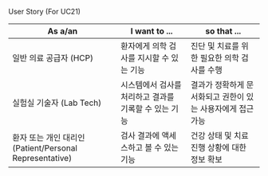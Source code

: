 User Story (For UC21)

| As a/an                                 |I want to ...                                              | so that ...                                              |
|----------------------------------------|------------------------------------------------------------------|--------------------------------------------------------|
| 일반 의료 공급자 (HCP)                    | 환자에게 의학 검사를 지시할 수 있는 기능                          | 진단 및 치료를 위한 필요한 의학 검사를 수행          |
| 실험실 기술자 (Lab Tech)                   | 시스템에서 검사를 처리하고 결과를 기록할 수 있는 기능                  | 결과가 정확하게 문서화되고 권한이 있는 사용자에게 접근 가능 |
| 환자 또는 개인 대리인 (Patient/Personal Representative) | 검사 결과에 액세스하고 볼 수 있는 기능                              | 건강 상태 및 치료 진행 상황에 대한 정보 확보          |
